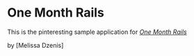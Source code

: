 # One Month Rails

This is the pinteresting sample application for 
[*One Month Rails*](http://onemonthrails.com)

by [Melissa Dzenis]